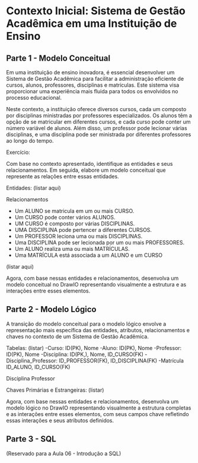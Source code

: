 # Contexto Inicial: Sistema de Gestão Acadêmica em uma Instituição de Ensino

## Parte 1 - Modelo Conceitual

Em uma instituição de ensino inovadora, é essencial desenvolver um Sistema de Gestão Acadêmica para facilitar a administração eficiente de cursos, alunos, professores, disciplinas e matrículas. Este sistema visa proporcionar uma experiência mais fluida para todos os envolvidos no processo educacional.

Neste contexto, a instituição oferece diversos cursos, cada um composto por disciplinas ministradas por professores especializados. Os alunos têm a opção de se matricular em diferentes cursos, e cada curso pode conter um número variável de alunos. Além disso, um professor pode lecionar várias disciplinas, e uma disciplina pode ser ministrada por diferentes professores ao longo do tempo.

Exercício:

Com base no contexto apresentado, identifique as entidades e seus relacionamentos. Em seguida, elabore um modelo conceitual que represente as relações entre essas entidades.

Entidades:
(listar aqui)
<!-- CURSO -->
<!-- ALUNO -->
<!-- PROFESSORE -->
<!-- DISCIPLINA -->
<!-- MATRICULA -->

Relacionamentos
- Um ALUNO se matricula em um ou mais CURSO.
- Um CURSO pode conter vários ALUNOS.
- UM CURSO é composto por várias DISCIPLINAS.
- UMA DISCIPLINA pode pertencer a diferentes CURSOS.
- Um PROFESSOR leciona uma ou mais DISCIPLINAS.
- Uma DISCIPLINA pode ser lecionada por um ou mais PROFESSORES.
- Um ALUNO realiza uma ou mais MATRÍCULAS.
- Uma MATRÍCULA está associada a um ALUNO e um CURSO

<!-- CURSO: pode ter N disciplinas, pode ter N professores, pode ter N alunos -->
<!-- ALUNO: pode estudar N cursos, pode estudar N disciplinas -->
<!-- PROFESSOR:  lecionar N disciplinas em N Cursos -->
<!-- DISCIPLINA:  podem fazer parte de N cursos, pode ter N professores e N alunos -->
<!-- MATRICULA: pode ter N alunos, N Cursos-->

(listar aqui)

Agora, com base nessas entidades e relacionamentos, desenvolva um modelo conceitual no DrawIO representando visualmente a estrutura e as interações entre esses elementos.

## Parte 2 - Modelo Lógico

A transição do modelo conceitual para o modelo lógico envolve a representação mais específica das entidades, atributos, relacionamentos e chaves no contexto de um Sistema de Gestão Acadêmica.

Tabelas:
(listar)
-Curso: ID(PK), Nome
-Aluno: ID(PK), Nome
-Professor: ID(PK), Nome 
-Disciplina: ID(PK,), Nome, ID_CURSO(FK)
-Disciplina_Professor: ID_PROFESSOR(FK), ID_DISCIPLINA(FK)
-Matrícula ID_ALUNO, ID_CURSO(FK)

Disciplina Professor

Chaves Primárias e Estrangeiras:
(listar)

Agora, com base nessas entidades e relacionamentos, desenvolva um modelo lógico no DrawIO representando visualmente a estrutura completas e as interações entre esses elementos, com seus campos chave refletindo essas interações e seus atributos definidos.


## Parte 3 - SQL

(Reservado para a Aula 06 - Introdução a SQL)